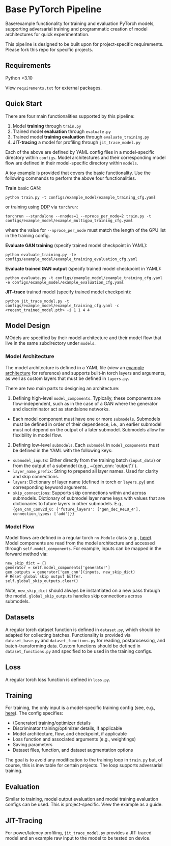 # Base PyTorch Pipeline

Base/example functionality for training and evaluation PyTorch models, supporting adversarial training and programmatic creation of model architectures for quick experimentation.

This pipeline is designed to be built upon for project-specific requirements. Please fork this repo for specific projects.

## Requirements

Python >3.10

View `requirements.txt` for external packages.

## Quick Start

There are four main functionalities supported by this pipeline:
1. Model **training** through `train.py`
2. Trained model **evaluation** through `evaluate.py`
3. Trained model **training evaluation** through `evaluate_training.py`
4. **JIT-tracing** a model for profiling through `jit_trace_model.py`

Each of the above are defined by YAML config files in a model-specific directory within `configs`.
Model architectures and their corresponding model flow are defined in their model-specific directory within `models`.

A toy example is provided that covers the basic functionality. Use the following commands to perform the above four functionalities.

**Train** basic GAN:
```
python train.py -t configs/example_model/example_training_cfg.yaml
```
or training using [DDP](https://pytorch.org/tutorials/intermediate/ddp_tutorial.html) via `torchrun`:
```
torchrun --standalone --nnodes=1 --nproce_per_node=2 train.py -t configs/example_model/example_multigpu_training_cfg.yaml
```
where the value for `--nproce_per_node` must match the length of the GPU list in the training config.

**Evaluate GAN training** (specify trained model checkpoint in YAML):
```
python evaluate_training.py -te configs/example_model/example_training_evaluation_cfg.yaml
```

**Evaluate trained GAN output** (specify trained model checkpoint in YAML):
```
python evaluate.py -t configs/example_model/example_training_cfg.yaml -e configs/example_model/example_evaluation_cfg.yaml
```

**JIT-trace** trained model (specify trained model checkpoint):
```
python jit_trace_model.py -t configs/example_model/example_training_cfg.yaml -c <recent_trained_model.pth> -i 1 1 4 4
```

## Model Design

MOdels are specified by their model architecture and their model flow that live in the same subdirectory under `models`.

### Model Architecture

The model architecture is defined in a YAML file (view an [example architecture](models/example_model/example_model_architecture.yaml) for reference) and supports built-in torch layers and arguments, as well as custom layers that must be defined in `layers.py`.

There are two main parts to designing an architecture:
1. Defining high-level `model_components`. Typically, these components are flow-independent, such as in the case of a GAN where the generator and discriminator act as standalone networks.
  - Each model component must have one or more `submodels`. Submodels must be defined in order of their dependence, i.e., an earlier submodel must not depend on the output of a later submodel. Submodels allow for flexibility in model flow.
2. Defining low-level `submodels`. Each `submodel` in `model_components` must be defined in the YAML with the following keys:
  - `submodel_inputs`: Either directly from the training batch (`input_data`) or from the output of a submodel (e.g., ~{gen_cnn: 'output'}`).
  - `layer_name_prefix`: String to prepend all layer names. Used for clarity and skip connections.
  - `layers`: Dictionary of layer name (defined in torch or `layers.py`) and corresponding keyword arguments.
  - `skip_connections`: Supports skip connections within and across submodels. Dictionary of submodel layer name keys with values that are dictionaries to future layers in other submodels. E.g., `{gen_cnn_Conv2d_0: {'future_layers': ['gen_dec_ReLU_4'], connection_types: ['add']}}`

### Model Flow

Model flows are defined in a regular torch `nn.Module` class (e.g., [here](models/example_model/example_model.py)). Model components are read from the model architecture and accessed through `self.model_components`. For example, inputs can be mapped in the forward method via:
```
new_skip_dict = {}
generator = self.model_components['generator']
gen_outputs = generator['gen_cnn'](inputs, new_skip_dict)
# Reset global skip output buffer.
self.global_skip_outputs.clear()
```
Note, `new_skip_dict` should always be instantiated on a new pass through the model. `global_skip_outputs` handles skip connections across submodels.

## Datasets

A regular torch dataset function is defined in `dataset.py`, which should be adapted for collecting batches. Functionality is provided via `dataset_base.py` and `dataset_functions.py` for reading, postprocessing, and batch-transforming data. Custom functions should be defined in `dataset_functions.py` and specified to be used in the training configs.

## Loss

A regular torch loss function is defined in `loss.py`.

## Training

For training, the only input is a model-specific training config (see, e.g., [here](configs/example_model/example_training_cfg.yaml)). The config specifies:
- (Generator) training/optimizer details
- Discriminator training/optimizer details, if applicable
- Model architecture, flow, and checkpoint, if applicable
- Loss function and associated arguments (e.g., weightings)
- Saving parameters
- Dataset files, function, and dataset augmentation options

The goal is to avoid any modification to the training loop in `train.py` but, of course, this is inevitable for certain projects. The loop supports adversarial training.

## Evaluation

Similar to training, model output evaluation and model training evaluation configs can be used. This is project-specific. View the example as a guide.

## JIT-Tracing

For power/latency profiling, `jit_trace_model.py` provides a JIT-traced model and an example raw input to the model to be tested on device.
